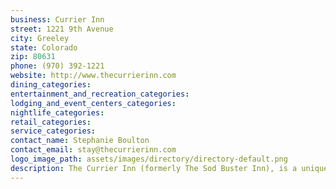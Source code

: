 ```yaml
---
business: Currier Inn
street: 1221 9th Avenue
city: Greeley
state: Colorado
zip: 80631
phone: (970) 392-1221
website: http://www.thecurrierinn.com
dining_categories: 
entertainment_and_recreation_categories: 
lodging_and_event_centers_categories: 
nightlife_categories: 
retail_categories: 
service_categories: 
contact_name: Stephanie Boulton
contact_email: stay@thecurrierinn.com
logo_image_path: assets/images/directory/directory-default.png
description: The Currier Inn (formerly The Sod Buster Inn), is a unique octagonal Bed & Breakfast in historic downtown Greeley! Just a couple of blocks from downtown Greeley and the UNC campus, we are perfectly situated for your business or pleasure visit to Northern Colorado. If you want personalized service, a comfortable surroundings with all the trimmings you would expect from a good quality hotel - the The Currier Inn is the place for you. We offer gourmet breakfasts, afternoon teas (we are British) and have space available for events. We have hosted many of the celebrities that visit Greeley - Gregory Peck (actor), Karl Casel (NPR broadcaster and journalist), Bob Berkowitz (national journalist and author), and Deidre Goodwin (dancer and actress) to name but a few!, We have hosted weddings, receptions, birthdays, parties, fundraisers and conferences. Our state-of-the-art tele-conference equipment makes presentations a breeze. Stop by for a cup of tea and a tour of this Greeley landmark!, Amenities include:, Free parking Full Breakfast Complimentary WiFi New Flat Screen televisions in all roomsAll 10 rooms have private en-suite bathrooms All rooms have a shower & a bath tub Choose from jetted tubs, soaking tubs or old fashioned claw footed tubs4 poster beds (King & Queen)ADA AccessibleSpecial rates for UNC students and families, Rates: from $129 to $149 (plus taxes), Check out our TRIPADVISOR reviews : http://bit.ly/h5ak3X
---
```

